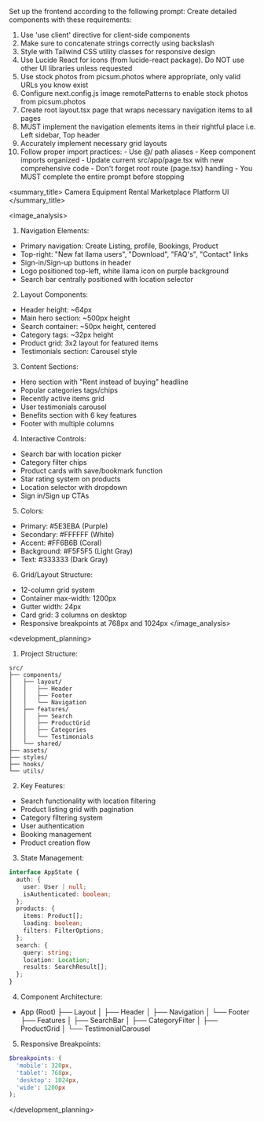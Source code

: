 Set up the frontend according to the following prompt:
  <frontend-prompt>
  Create detailed components with these requirements:
  1. Use 'use client' directive for client-side components
  2. Make sure to concatenate strings correctly using backslash
  3. Style with Tailwind CSS utility classes for responsive design
  4. Use Lucide React for icons (from lucide-react package). Do NOT use other UI libraries unless requested
  5. Use stock photos from picsum.photos where appropriate, only valid URLs you know exist
  6. Configure next.config.js image remotePatterns to enable stock photos from picsum.photos
  7. Create root layout.tsx page that wraps necessary navigation items to all pages
  8. MUST implement the navigation elements items in their rightful place i.e. Left sidebar, Top header
  9. Accurately implement necessary grid layouts
  10. Follow proper import practices:
     - Use @/ path aliases
     - Keep component imports organized
     - Update current src/app/page.tsx with new comprehensive code
     - Don't forget root route (page.tsx) handling
     - You MUST complete the entire prompt before stopping
  </frontend-prompt>

  <summary_title>
Camera Equipment Rental Marketplace Platform UI
</summary_title>

<image_analysis>
1. Navigation Elements:
- Primary navigation: Create Listing, profile, Bookings, Product
- Top-right: "New fat llama users", "Download", "FAQ's", "Contact" links
- Sign-in/Sign-up buttons in header
- Logo positioned top-left, white llama icon on purple background
- Search bar centrally positioned with location selector

2. Layout Components:
- Header height: ~64px
- Main hero section: ~500px height
- Search container: ~50px height, centered
- Category tags: ~32px height
- Product grid: 3x2 layout for featured items
- Testimonials section: Carousel style

3. Content Sections:
- Hero section with "Rent instead of buying" headline
- Popular categories tags/chips
- Recently active items grid
- User testimonials carousel
- Benefits section with 6 key features
- Footer with multiple columns

4. Interactive Controls:
- Search bar with location picker
- Category filter chips
- Product cards with save/bookmark function
- Star rating system on products
- Location selector with dropdown
- Sign in/Sign up CTAs

5. Colors:
- Primary: #5E3EBA (Purple)
- Secondary: #FFFFFF (White)
- Accent: #FF6B6B (Coral)
- Background: #F5F5F5 (Light Gray)
- Text: #333333 (Dark Gray)

6. Grid/Layout Structure:
- 12-column grid system
- Container max-width: 1200px
- Gutter width: 24px
- Card grid: 3 columns on desktop
- Responsive breakpoints at 768px and 1024px
</image_analysis>

<development_planning>
1. Project Structure:
```
src/
├── components/
│   ├── layout/
│   │   ├── Header
│   │   ├── Footer
│   │   └── Navigation
│   ├── features/
│   │   ├── Search
│   │   ├── ProductGrid
│   │   ├── Categories
│   │   └── Testimonials
│   └── shared/
├── assets/
├── styles/
├── hooks/
└── utils/
```

2. Key Features:
- Search functionality with location filtering
- Product listing grid with pagination
- Category filtering system
- User authentication
- Booking management
- Product creation flow

3. State Management:
```typescript
interface AppState {
  auth: {
    user: User | null;
    isAuthenticated: boolean;
  };
  products: {
    items: Product[];
    loading: boolean;
    filters: FilterOptions;
  };
  search: {
    query: string;
    location: Location;
    results: SearchResult[];
  };
}
```

4. Component Architecture:
- App (Root)
  ├── Layout
  │   ├── Header
  │   ├── Navigation
  │   └── Footer
  ├── Features
  │   ├── SearchBar
  │   ├── CategoryFilter
  │   ├── ProductGrid
  │   └── TestimonialCarousel

5. Responsive Breakpoints:
```scss
$breakpoints: (
  'mobile': 320px,
  'tablet': 768px,
  'desktop': 1024px,
  'wide': 1200px
);
```
</development_planning>